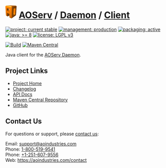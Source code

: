 # [<img src="ao-logo.png" alt="AO Logo" width="35" height="40">](https://github.com/aoindustries) [AOServ](https://aoindustries.com/aoserv/) / [Daemon](https://github.com/aoindustries/aoserv-daemon) / [Client](https://github.com/aoindustries/aoserv-daemon-client)

[![project: current stable](https://aoindustries.com/ao-badges/project-current-stable.svg)](https://aoindustries.com/life-cycle#project-current-stable)
[![management: production](https://aoindustries.com/ao-badges/management-production.svg)](https://aoindustries.com/life-cycle#management-production)
[![packaging: active](https://aoindustries.com/ao-badges/packaging-active.svg)](https://aoindustries.com/life-cycle#packaging-active)  
[![java: &gt;= 8](https://aoindustries.com/ao-badges/java-8.svg)](https://docs.oracle.com/javase/8/docs/api/)
[![license: LGPL v3](https://aoindustries.com/ao-badges/license-lgpl-3.0.svg)](https://www.gnu.org/licenses/lgpl-3.0)

[![Build](https://github.com/aoindustries/aoserv-daemon-client/workflows/Build/badge.svg?branch=master)](https://github.com/aoindustries/aoserv-daemon-client/actions?query=workflow%3ABuild)
[![Maven Central](https://maven-badges.herokuapp.com/maven-central/com.aoindustries/aoserv-daemon-client/badge.svg)](https://maven-badges.herokuapp.com/maven-central/com.aoindustries/aoserv-daemon-client)

Java client for the [AOServ Daemon](https://github.com/aoindustries/aoserv-daemon).

## Project Links
* [Project Home](https://aoindustries.com/aoserv/daemon/client/)
* [Changelog](https://aoindustries.com/aoserv/daemon/client/changelog)
* [API Docs](https://aoindustries.com/aoserv/daemon/client/apidocs/)
* [Maven Central Repository](https://search.maven.org/artifact/com.aoindustries/aoserv-daemon-client)
* [GitHub](https://github.com/aoindustries/aoserv-daemon-client)

## Contact Us
For questions or support, please [contact us](https://aoindustries.com/contact):

Email: [support@aoindustries.com](mailto:support@aoindustries.com)  
Phone: [1-800-519-9541](tel:1-800-519-9541)  
Phone: [+1-251-607-9556](tel:+1-251-607-9556)  
Web: https://aoindustries.com/contact
